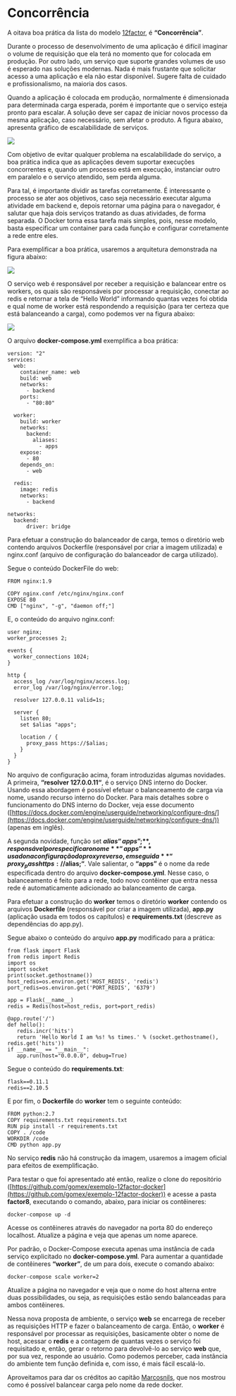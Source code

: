 # Concorrência

A oitava boa prática da lista do modelo [12factor](https://12factor.net/pt_br), é **“Concorrência”**.

Durante o processo de desenvolvimento de uma aplicação é difícil imaginar o volume de requisição que ela terá no momento que for colocada em produção. Por outro lado, um serviço que suporte grandes volumes de uso é esperado nas soluções modernas. Nada é mais frustante que solicitar acesso a uma aplicação e ela não estar disponível. Sugere falta de cuidado e profissionalismo, na maioria dos casos.

Quando a aplicação é colocada em produção, normalmente é dimensionada para determinada carga esperada, porém é importante que o serviço esteja pronto para escalar. A solução deve ser capaz de iniciar novos processo da mesma aplicação, caso necessário, sem afetar o produto. A figura abaixo, apresenta gráfico de escalabilidade de serviços.

![](images/concorrencia1.png)

Com objetivo de evitar qualquer problema na escalabilidade do serviço, a boa prática indica que as aplicações devem suportar execuções concorrentes e, quando um processo está em execução, instanciar outro em paralelo e o serviço atendido, sem perda alguma.

Para tal, é importante dividir as tarefas corretamente. É interessante o processo se ater aos objetivos, caso seja necessário executar alguma atividade em backend e, depois retornar uma página para o navegador, é salutar que haja dois serviços tratando as duas atividades, de forma separada. O Docker torna essa tarefa mais simples, pois, nesse modelo, basta especificar um container para cada função e configurar corretamente a rede entre eles.

Para exemplificar a boa prática, usaremos a arquitetura demonstrada na figura abaixo:

![](images/concorrencia2.png)

O serviço web é responsável por receber a requisição e balancear entre os workers, os quais são responsáveis por processar a requisição, conectar ao redis e retornar a tela de “Hello World” informando quantas vezes foi obtida e qual nome de worker está respondendo a requisição (para ter certeza que está balanceando a carga), como podemos ver na figura abaixo:

![](images/concorrencia3.png)

O arquivo **docker-compose.yml** exemplifica a boa prática:

```
version: "2"
services:
  web:
    container_name: web
    build: web
    networks:
      - backend
    ports:
      - "80:80"

  worker:
    build: worker
    networks:
      backend:
        aliases:
          - apps
    expose:
      - 80
    depends_on:
      - web

  redis:
    image: redis
    networks:
      - backend

networks:
  backend:
      driver: bridge
```

Para efetuar a construção do balanceador de carga, temos o diretório web contendo arquivos Dockerfile (responsável por criar a imagem utilizada) e nginx.conf (arquivo de configuração do balanceador de carga utilizado).

Segue o conteúdo DockerFile do web:

```
FROM nginx:1.9

COPY nginx.conf /etc/nginx/nginx.conf
EXPOSE 80
CMD ["nginx", "-g", "daemon off;"]
```

E, o conteúdo do arquivo nginx.conf:

```
user nginx;
worker_processes 2;

events {
  worker_connections 1024;
}

http {
  access_log /var/log/nginx/access.log;
  error_log /var/log/nginx/error.log;

  resolver 127.0.0.11 valid=1s;

  server {
    listen 80;
    set $alias "apps";

    location / {
      proxy_pass https://$alias;
    }
  }
}
```

No arquivo de configuração acima, foram introduzidas algumas novidades. A primeira, **“resolver 127.0.0.11“**, é o serviço DNS interno do Docker. Usando essa abordagem é possível efetuar o balanceamento de carga via nome, usando recurso interno do Docker. Para mais detalhes sobre o funcionamento do DNS interno do Docker, veja esse documento ([https://docs.docker.com/engine/userguide/networking/configure-dns/](https://docs.docker.com/engine/userguide/networking/configure-dns/)) (apenas em inglês).

A segunda novidade, função set **$alias “apps”;**, responsável por especificar o nome **“apps”** usado na configuração do proxy reverso, em seguida **“proxy_pass https://$alias;“**. Vale salientar, o **“apps”** é o nome da rede especificada dentro do arquivo **docker-compose.yml**. Nesse caso, o balanceamento é feito para a rede, todo novo contêiner que entra nessa rede é automaticamente adicionado ao balanceamento de carga.

Para efetuar a construção do **worker** temos o diretório **worker**  contendo os arquivos **Dockerfile** (responsável por criar a imagem utilizada), **app.py** (aplicação usada em todos os capítulos) e **requirements.txt** (descreve as dependências do app.py).

Segue abaixo o conteúdo do arquivo **app.py** modificado para a prática:

```
from flask import Flask
from redis import Redis
import os
import socket
print(socket.gethostname())
host_redis=os.environ.get('HOST_REDIS', 'redis')
port_redis=os.environ.get('PORT_REDIS', '6379')

app = Flask(__name__)
redis = Redis(host=host_redis, port=port_redis)

@app.route('/')
def hello():
   redis.incr('hits')
   return 'Hello World I am %s! %s times.' % (socket.gethostname(), redis.get('hits'))
if __name__ == "__main__":
   app.run(host="0.0.0.0", debug=True)
```

Segue o conteúdo do **requirements.txt**:

```
flask==0.11.1
redis==2.10.5
```

E por fim, o **Dockerfile** do **worker** tem o seguinte conteúdo:

```
FROM python:2.7
COPY requirements.txt requirements.txt
RUN pip install -r requirements.txt
COPY . /code
WORKDIR /code
CMD python app.py
```

No serviço **redis** não há construção da imagem, usaremos a imagem oficial para efeitos de exemplificação.

Para testar o que foi apresentado até então, realize o clone do repositório ([https://github.com/gomex/exemplo-12factor-docker](https://github.com/gomex/exemplo-12factor-docker)) e acesse a pasta **factor8**, executando o comando, abaixo, para iniciar os contêineres:

```
docker-compose up -d
```

Acesse os contêineres através do navegador na porta 80 do endereço localhost. Atualize a página e veja que apenas um nome aparece.

Por padrão, o Docker-Compose executa apenas uma instância de cada serviço explicitado no **docker-compose.yml**. Para aumentar a quantidade de contêineres **“worker”**, de um para dois, execute o comando abaixo:

```
docker-compose scale worker=2
```

Atualize a página no navegador e veja que o nome do host alterna entre duas possibilidades, ou seja, as requisições estão sendo balanceadas para ambos contêineres.

Nessa nova proposta de ambiente, o serviço **web** se encarrega de receber as requisições HTTP e fazer o balanceamento de carga. Então, o **worker** é responsável por processar as requisições, basicamente obter o nome de host, acessar o **redis** e a contagem de quantas vezes o serviço foi requisitado e, então, gerar o retorno para devolvê-lo ao serviço **web** que, por sua vez, responde ao usuário. Como podemos perceber, cada instância do ambiente tem função definida e, com isso, é mais fácil escalá-lo.

Aproveitamos para dar os créditos ao capitão [Marcosnils](https://twitter.com/marcosnils), que nos mostrou como é possível balancear carga pelo nome da rede docker.
